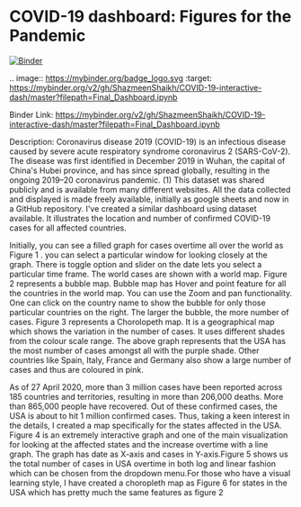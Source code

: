 # COVID-19 dashboard: Figures for the Pandemic
[![Binder](https://mybinder.org/badge_logo.svg)](https://mybinder.org/v2/gh/ShazmeenShaikh/COVID-19-interactive-dash/master?filepath=Final_Dashboard.ipynb)

.. image:: https://mybinder.org/badge_logo.svg
 :target: https://mybinder.org/v2/gh/ShazmeenShaikh/COVID-19-interactive-dash/master?filepath=Final_Dashboard.ipynb
 
Binder Link: https://mybinder.org/v2/gh/ShazmeenShaikh/COVID-19-interactive-dash/master?filepath=Final_Dashboard.ipynb

Description:
Coronavirus disease 2019 (COVID-19) is an infectious disease caused by severe acute respiratory syndrome coronavirus 2 (SARS-CoV-2). The disease was first identified in December 2019 in Wuhan, the capital of China's Hubei province, and has since spread globally, resulting in the ongoing 2019–20 coronavirus pandemic. (1) This dataset was shared publicly and is available from many different websites. All the data collected and displayed is made freely available, initially as google sheets and now in a GitHub repository. I've created a similar dashboard using dataset available. It illustrates the location and number of confirmed COVID-19 cases for all affected countries.

Initially, you can see a filled graph for cases overtime all over the world as Figure 1 . you can select a particular window for looking closely at the graph. There is toggle option and slider on the date lets you select a particular time frame. The world cases are shown with a world map. Figure 2 represents a bubble map. Bubble map has Hover and point feature for all the countries in the world map. You can use the Zoom and pan functionality. One can click on the country name to show the bubble for only those particular countries on the right. The larger the bubble, the more number of cases. Figure 3 represents a Chorolopeth map. It is a geographical map which shows the variation in the number of cases. It uses different shades from the colour scale range. The above graph represents that the USA has the most number of cases amongst all with the purple shade. Other countries like Spain, Italy, France and Germany also show a large number of cases and thus are coloured in pink.

As of 27 April 2020, more than 3 million cases have been reported across 185 countries and territories, resulting in more than 206,000 deaths. More than 865,000 people have recovered. Out of these confirmed cases, the USA is about to hit 1 million confirmed cases. Thus, taking a keen interest in the details, I created a map specifically for the states affected in the USA. Figure 4 is an extremely interactive graph and one of the main visualization for looking at the affected states and the increase overtime with a line graph. The graph has date as X-axis and cases in Y-axis.Figure 5 shows us the total number of cases in USA overtime in both log and linear fashion which can be chosen from the dropdown menu.For those who have a visual learning style, I have created a choropleth map as Figure 6 for states in the USA which has pretty much the same features as figure 2
